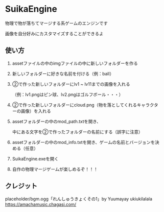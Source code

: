 # SuikaEngine

物理で物が落ちてマージする系ゲームのエンジンです

画像を自分好みにカスタマイズすることができるよ

## 使い方

1. assetファイルの中のimgファイルの中に新しいフォルダーを作る

2. 新しいフォルダーに好きな名前を付ける（例：ball）

3. ②で作った新しいフォルダーにlv1 ~ lv11までの画像を入れる

   （例：lv1.pngはピン球、lv2.pngはゴルフボール・・・）

4. ②で作った新しいフォルダーにcloud.png（物を落としてくれるキャラクターの画像）を入れる

5. assetフォルダーの中のmod_path.txtを開き、

   中にある文字を②で作ったフォルダーの名前にする（誤字に注意）

6. assetフォルダーの中のmod_info.txtを開き、ゲームの名前とバージョンを決める（任意）

7. SuikaEngine.exeを開く

8. 自作の物理マージゲームが楽しめるぞ！！！

## クレジット
placeholder/bgm.ogg「れんしゅうきょくその1」by Yuumayay 
ukiukilalala https://amachamusic.chagasi.com/